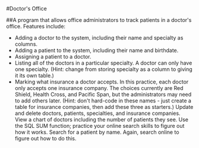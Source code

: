 #Doctor's Office

##A program that allows office administrators to track patients in a doctor's office. Features include:

- Adding a doctor to the system, including their name and specialty as columns.
- Adding a patient to the system, including their name and birthdate.
- Assigning a patient to a doctor.
- Listing all of the doctors in a particular specialty. A doctor can only have one specialty. (Hint: change from storing specialty as a column to giving it its own table.)
- Marking what insurance a doctor accepts. In this practice, each doctor only accepts one insurance company. The choices currently are Red Shield, Health Cross, and Pacific Span, but the administrators may need to add others later. (Hint: don't hard-code in these names - just create a table for insurance companies, then add these three as starters.)
Update and delete doctors, patients, specialties, and insurance companies.
View a chart of doctors including the number of patients they see. Use the SQL SUM function; practice your online search skills to figure out how it works.
Search for a patient by name. Again, search online to figure out how to do this.
